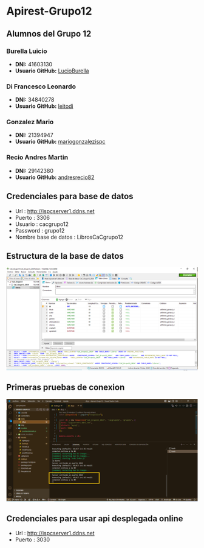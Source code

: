 # Apirest-Grupo12

## Alumnos del Grupo 12

### Burella Luicio
- **DNI:** 41603130
- **Usuario GitHub:** [LucioBurella](https://github.com/LucioBurella)

### Di Francesco Leonardo
- **DNI:** 34840278
- **Usuario GitHub:** [leitodi](https://github.com/leitodi)

### Gonzalez Mario
- **DNI:** 21394947
- **Usuario GitHub:** [mariogonzalezispc](https://github.com/mariogonzalezispc)

### Recio Andres Martin
- **DNI:** 29142380
- **Usuario GitHub:** [andresrecio82](https://github.com/andresrecio82)






## Credenciales para base de datos 


- Url :    http://ispcserver1.ddns.net
- Puerto : 3306 
- Usuario : cacgrupo12
- Password : grupo12
- Nombre base de datos : LibrosCaCgrupo12

## Estructura de la base de datos

![Base de datos en gestor Heidi Sql](./img/BD.png)
<br>

## Primeras pruebas de conexion  

![Prueba de conexion](./img/Conexion%20exitosa.png)
<br>

## Credenciales para usar api desplegada online 


- Url :    http://ispcserver1.ddns.net
- Puerto : 3030
